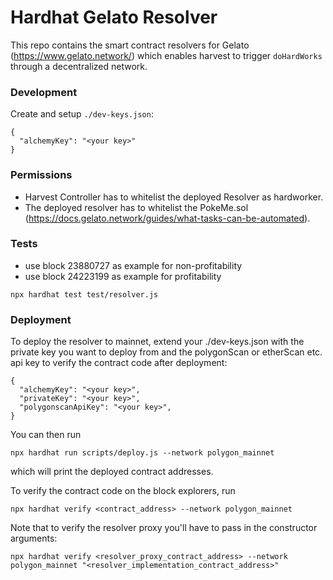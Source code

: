 # Hardhat Gelato Resolver

This repo contains the smart contract resolvers for Gelato (https://www.gelato.network/) which enables harvest to trigger `doHardWorks` through a decentralized network.

### Development

Create and setup `./dev-keys.json`:

```
{
  "alchemyKey": "<your key>"
}
```

### Permissions

- Harvest Controller has to whitelist the deployed Resolver as hardworker.
- The deployed resolver has to whitelist the PokeMe.sol (https://docs.gelato.network/guides/what-tasks-can-be-automated).


### Tests

- use block 23880727 as example for non-profitability
- use block 24223199 as example for profitability

```
npx hardhat test test/resolver.js
```

### Deployment

To deploy the resolver to mainnet, extend your ./dev-keys.json with the private key you want to deploy from and the polygonScan
or etherScan etc. api key to verify the contract code after deployment:

```
{
  "alchemyKey": "<your key>",
  "privateKey": "<your key>",
  "polygonscanApiKey": "<your key>",
}
```

You can then run

```
npx hardhat run scripts/deploy.js --network polygon_mainnet
```

which will print the deployed contract addresses.

To verify the contract code on the block explorers, run
```
npx hardhat verify <contract_address> --network polygon_mainnet
```

Note that to verify the resolver proxy you'll have to pass in the constructor arguments: 
```
npx hardhat verify <resolver_proxy_contract_address> --network polygon_mainnet "<resolver_implementation_contract_address>"
```